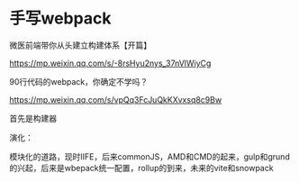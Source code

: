 # 手写webpack





微医前端带你从头建立构建体系【开篇】

https://mp.weixin.qq.com/s/-8rsHyu2nys_37nVlWiyCg



90行代码的webpack，你确定不学吗？

https://mp.weixin.qq.com/s/vpQq3FcJuQkKXvxsq8c9Bw



首先是构建器

演化：

模块化的道路，现时IIFE，后来commonJS，AMD和CMD的起来，gulp和grund的兴起，后来是wbepack统一配置，rollup的到来，未来的vite和snowpack

